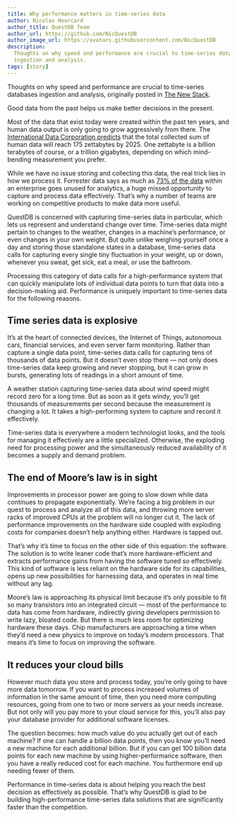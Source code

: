 ```yaml
---
title: Why performance matters in time-series data
author: Nicolas Hourcard
author_title: QuestDB Team
author_url: https://github.com/NicQuestDB
author_image_url: https://avatars.githubusercontent.com/NicQuestDB
description:
  Thoughts on why speed and performance are crucial to time-series databases
  ingestion and analysis.
tags: [story]
---
```


Thoughts on why speed and performance are crucial to time-series databases
ingestion and analysis, originally posted in
[The New Stack](https://thenewstack.io/why-performance-matters-in-time-series-data/).

<!--truncate-->

Good data from the past helps us make better decisions in the present.

Most of the data that exist today were created within the past ten years, and
human data output is only going to grow aggressively from there. The
[International Data Corporation predicts](https://www.seagate.com/files/www-content/our-story/trends/files/idc-seagate-dataage-whitepaper.pdf)
that the total collected sum of human data will reach 175 zettabytes by 2025.
One zettabyte is a billion terabytes of course, or a trillion gigabytes,
depending on which mind-bending measurement you prefer.

While we have no issue storing and collecting this data, the real trick lies in
how we process it. Forrester data says as much as
[73% of the data](https://go.forrester.com/blogs/hadoop-is-datas-darling-for-a-reason/)
within an enterprise goes unused for analytics, a huge missed opportunity to
capture and process data effectively. That’s why a number of teams are working
on competitive products to make data more useful.

QuestDB is concerned with capturing time-series data in particular, which lets
us represent and understand change over time. Time-series data might pertain to
changes to the weather, changes in a machine’s performance, or even changes in
your own weight. But quite unlike weighing yourself once a day and storing those
standalone states in a database, time-series data calls for capturing every
single tiny fluctuation in your weight, up or down, whenever you sweat, get
sick, eat a meal, or use the bathroom.

Processing this category of data calls for a high-performance system that can
quickly manipulate lots of individual data points to turn that data into a
decision-making aid. Performance is uniquely important to time-series data for
the following reasons.

## Time series data is explosive

It’s at the heart of connected devices, the Internet of Things, autonomous cars,
financial services, and even server farm monitoring. Rather than capture a
single data point, time-series data calls for capturing tens of thousands of
data points. But it doesn’t even stop there — not only does time-series data
keep growing and never stopping, but it can grow in bursts, generating lots of
readings in a short amount of time.

A weather station capturing time-series data about wind speed might record zero
for a long time. But as soon as it gets windy, you’ll get thousands of
measurements per second because the measurement is changing a lot. It takes a
high-performing system to capture and record it effectively.

Time-series data is everywhere a modern technologist looks, and the tools for
managing it effectively are a little specialized. Otherwise, the exploding need
for processing power and the simultaneously reduced availability of it becomes a
supply and demand problem.

## The end of Moore’s law is in sight

Improvements in processor power are going to slow down while data continues to
propagate exponentially. We’re facing a big problem in our quest to process and
analyze all of this data, and throwing more server racks of improved CPUs at the
problem will no longer cut it. The lack of performance improvements on the
hardware side coupled with exploding costs for companies doesn’t help anything
either. Hardware is tapped out.

That’s why it’s time to focus on the other side of this equation: the software.
The solution is to write leaner code that’s more hardware-efficient and extracts
performance gains from having the software tuned so effectively. This kind of
software is less reliant on the hardware side for its capabilities, opens up new
possibilities for harnessing data, and operates in real time without any lag.

Moore’s law is approaching its physical limit because it’s only possible to fit
so many transistors into an integrated circuit — most of the performance to data
has come from hardware, indirectly giving developers permission to write lazy,
bloated code. But there is much less room for optimizing hardware these days.
Chip manufacturers are approaching a time when they’d need a new physics to
improve on today’s modern processors. That means it’s time to focus on improving
the software.

## It reduces your cloud bills

However much data you store and process today, you’re only going to have more
data tomorrow. If you want to process increased volumes of information in the
same amount of time, then you need more computing resources, going from one to
two or more servers as your needs increase. But not only will you pay more to
your cloud service for this, you’ll also pay your database provider for
additional software licenses.

The question becomes: how much value do you actually get out of each machine? If
one can handle a billion data points, then you know you’ll need a new machine
for each additional billion. But if you can get 100 billion data points for each
new machine by using higher-performance software, then you have a really reduced
cost for each machine. You furthermore end up needing fewer of them.

Performance in time-series data is about helping you reach the best decision as
effectively as possible. That’s why QuestDB is glad to be building
high-performance time-series data solutions that are significantly faster than
the competition.

